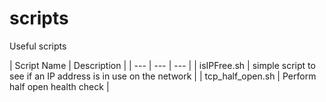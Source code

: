 # scripts

Useful scripts

| Script Name | Description |
| --- | --- | --- |
| isIPFree.sh | simple script to see if an IP address is in use on the network |
| tcp_half_open.sh | Perform half open health check |